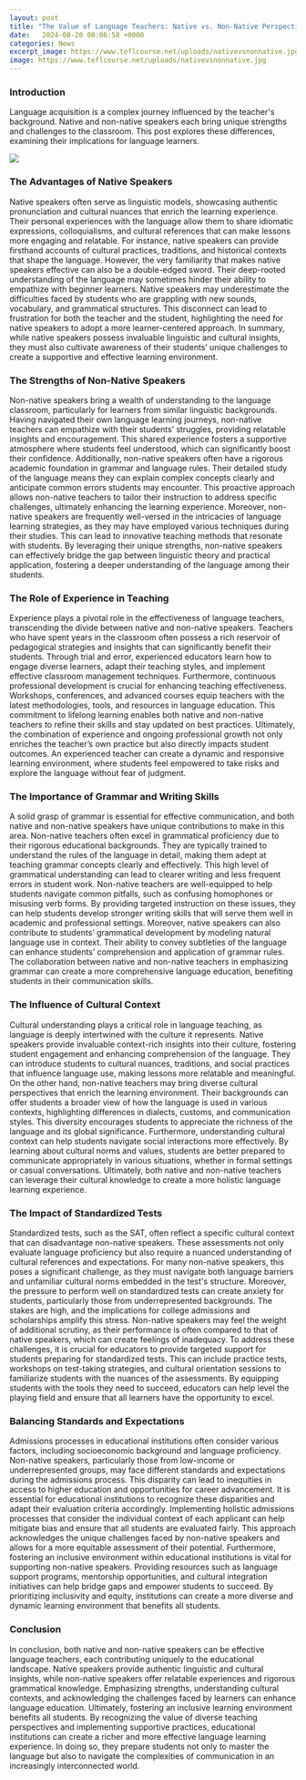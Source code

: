 ```yaml
---
layout: post
title: "The Value of Language Teachers: Native vs. Non-Native Perspectives"
date:   2024-08-20 00:06:58 +0000
categories: News
excerpt_image: https://www.teflcourse.net/uploads/nativevsnonnative.jpg
image: https://www.teflcourse.net/uploads/nativevsnonnative.jpg
---
```


### Introduction
Language acquisition is a complex journey influenced by the teacher's background. Native and non-native speakers each bring unique strengths and challenges to the classroom. This post explores these differences, examining their implications for language learners.

![](https://www.teflcourse.net/uploads/nativevsnonnative.jpg)
### The Advantages of Native Speakers
Native speakers often serve as linguistic models, showcasing authentic pronunciation and cultural nuances that enrich the learning experience. Their personal experiences with the language allow them to share idiomatic expressions, colloquialisms, and cultural references that can make lessons more engaging and relatable. For instance, native speakers can provide firsthand accounts of cultural practices, traditions, and historical contexts that shape the language. 
However, the very familiarity that makes native speakers effective can also be a double-edged sword. Their deep-rooted understanding of the language may sometimes hinder their ability to empathize with beginner learners. Native speakers may underestimate the difficulties faced by students who are grappling with new sounds, vocabulary, and grammatical structures. This disconnect can lead to frustration for both the teacher and the student, highlighting the need for native speakers to adopt a more learner-centered approach. 
In summary, while native speakers possess invaluable linguistic and cultural insights, they must also cultivate awareness of their students’ unique challenges to create a supportive and effective learning environment.
### The Strengths of Non-Native Speakers
Non-native speakers bring a wealth of understanding to the language classroom, particularly for learners from similar linguistic backgrounds. Having navigated their own language learning journeys, non-native teachers can empathize with their students’ struggles, providing relatable insights and encouragement. This shared experience fosters a supportive atmosphere where students feel understood, which can significantly boost their confidence.
Additionally, non-native speakers often have a rigorous academic foundation in grammar and language rules. Their detailed study of the language means they can explain complex concepts clearly and anticipate common errors students may encounter. This proactive approach allows non-native teachers to tailor their instruction to address specific challenges, ultimately enhancing the learning experience. 
Moreover, non-native speakers are frequently well-versed in the intricacies of language learning strategies, as they may have employed various techniques during their studies. This can lead to innovative teaching methods that resonate with students. By leveraging their unique strengths, non-native speakers can effectively bridge the gap between linguistic theory and practical application, fostering a deeper understanding of the language among their students.
### The Role of Experience in Teaching
Experience plays a pivotal role in the effectiveness of language teachers, transcending the divide between native and non-native speakers. Teachers who have spent years in the classroom often possess a rich reservoir of pedagogical strategies and insights that can significantly benefit their students. Through trial and error, experienced educators learn how to engage diverse learners, adapt their teaching styles, and implement effective classroom management techniques.
Furthermore, continuous professional development is crucial for enhancing teaching effectiveness. Workshops, conferences, and advanced courses equip teachers with the latest methodologies, tools, and resources in language education. This commitment to lifelong learning enables both native and non-native teachers to refine their skills and stay updated on best practices. 
Ultimately, the combination of experience and ongoing professional growth not only enriches the teacher’s own practice but also directly impacts student outcomes. An experienced teacher can create a dynamic and responsive learning environment, where students feel empowered to take risks and explore the language without fear of judgment.
### The Importance of Grammar and Writing Skills
A solid grasp of grammar is essential for effective communication, and both native and non-native speakers have unique contributions to make in this area. Non-native teachers often excel in grammatical proficiency due to their rigorous educational backgrounds. They are typically trained to understand the rules of the language in detail, making them adept at teaching grammar concepts clearly and effectively.
This high level of grammatical understanding can lead to clearer writing and less frequent errors in student work. Non-native teachers are well-equipped to help students navigate common pitfalls, such as confusing homophones or misusing verb forms. By providing targeted instruction on these issues, they can help students develop stronger writing skills that will serve them well in academic and professional settings.
Moreover, native speakers can also contribute to students’ grammatical development by modeling natural language use in context. Their ability to convey subtleties of the language can enhance students’ comprehension and application of grammar rules. The collaboration between native and non-native teachers in emphasizing grammar can create a more comprehensive language education, benefiting students in their communication skills.
### The Influence of Cultural Context
Cultural understanding plays a critical role in language teaching, as language is deeply intertwined with the culture it represents. Native speakers provide invaluable context-rich insights into their culture, fostering student engagement and enhancing comprehension of the language. They can introduce students to cultural nuances, traditions, and social practices that influence language use, making lessons more relatable and meaningful.
On the other hand, non-native teachers may bring diverse cultural perspectives that enrich the learning environment. Their backgrounds can offer students a broader view of how the language is used in various contexts, highlighting differences in dialects, customs, and communication styles. This diversity encourages students to appreciate the richness of the language and its global significance.
Furthermore, understanding cultural context can help students navigate social interactions more effectively. By learning about cultural norms and values, students are better prepared to communicate appropriately in various situations, whether in formal settings or casual conversations. Ultimately, both native and non-native teachers can leverage their cultural knowledge to create a more holistic language learning experience.
### The Impact of Standardized Tests
Standardized tests, such as the SAT, often reflect a specific cultural context that can disadvantage non-native speakers. These assessments not only evaluate language proficiency but also require a nuanced understanding of cultural references and expectations. For many non-native speakers, this poses a significant challenge, as they must navigate both language barriers and unfamiliar cultural norms embedded in the test's structure.
Moreover, the pressure to perform well on standardized tests can create anxiety for students, particularly those from underrepresented backgrounds. The stakes are high, and the implications for college admissions and scholarships amplify this stress. Non-native speakers may feel the weight of additional scrutiny, as their performance is often compared to that of native speakers, which can create feelings of inadequacy.
To address these challenges, it is crucial for educators to provide targeted support for students preparing for standardized tests. This can include practice tests, workshops on test-taking strategies, and cultural orientation sessions to familiarize students with the nuances of the assessments. By equipping students with the tools they need to succeed, educators can help level the playing field and ensure that all learners have the opportunity to excel.
### Balancing Standards and Expectations
Admissions processes in educational institutions often consider various factors, including socioeconomic background and language proficiency. Non-native speakers, particularly those from low-income or underrepresented groups, may face different standards and expectations during the admissions process. This disparity can lead to inequities in access to higher education and opportunities for career advancement.
It is essential for educational institutions to recognize these disparities and adapt their evaluation criteria accordingly. Implementing holistic admissions processes that consider the individual context of each applicant can help mitigate bias and ensure that all students are evaluated fairly. This approach acknowledges the unique challenges faced by non-native speakers and allows for a more equitable assessment of their potential.
Furthermore, fostering an inclusive environment within educational institutions is vital for supporting non-native speakers. Providing resources such as language support programs, mentorship opportunities, and cultural integration initiatives can help bridge gaps and empower students to succeed. By prioritizing inclusivity and equity, institutions can create a more diverse and dynamic learning environment that benefits all students.
### Conclusion
In conclusion, both native and non-native speakers can be effective language teachers, each contributing uniquely to the educational landscape. Native speakers provide authentic linguistic and cultural insights, while non-native speakers offer relatable experiences and rigorous grammatical knowledge. Emphasizing strengths, understanding cultural contexts, and acknowledging the challenges faced by learners can enhance language education.
Ultimately, fostering an inclusive learning environment benefits all students. By recognizing the value of diverse teaching perspectives and implementing supportive practices, educational institutions can create a richer and more effective language learning experience. In doing so, they prepare students not only to master the language but also to navigate the complexities of communication in an increasingly interconnected world.
